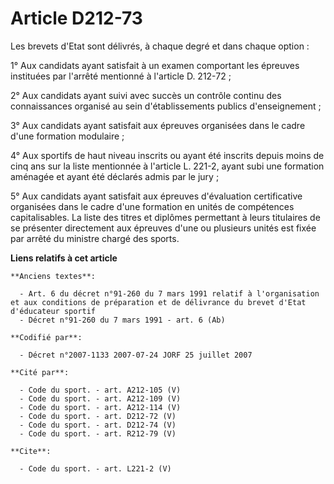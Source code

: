 # Article D212-73

Les brevets d'Etat sont délivrés, à chaque degré et dans chaque option : 

1° Aux candidats ayant satisfait à un examen comportant les épreuves instituées par l'arrêté mentionné à l'article D.
212-72 ; 

2° Aux candidats ayant suivi avec succès un contrôle continu des connaissances organisé au sein d'établissements publics
d'enseignement ; 

3° Aux candidats ayant satisfait aux épreuves organisées dans le cadre d'une formation modulaire ; 

4° Aux sportifs de haut niveau inscrits ou ayant été inscrits depuis moins de cinq ans sur la liste mentionnée à l'article L.
221-2, ayant subi une formation aménagée et ayant été déclarés admis par le jury ; 

5° Aux candidats ayant satisfait aux épreuves d'évaluation certificative organisées dans le cadre d'une formation en unités
de compétences capitalisables. La liste des titres et diplômes permettant à leurs titulaires de se présenter directement aux
épreuves d'une ou plusieurs unités est fixée par arrêté du ministre chargé des sports.

**Liens relatifs à cet article**

	**Anciens textes**:

	  - Art. 6 du décret n°91-260 du 7 mars 1991 relatif à l'organisation et aux conditions de préparation et de délivrance du brevet d'Etat d'éducateur sportif
	  - Décret n°91-260 du 7 mars 1991 - art. 6 (Ab)

	**Codifié par**:

	  - Décret n°2007-1133 2007-07-24 JORF 25 juillet 2007

	**Cité par**:

	  - Code du sport. - art. A212-105 (V)
	  - Code du sport. - art. A212-109 (V)
	  - Code du sport. - art. A212-114 (V)
	  - Code du sport. - art. D212-72 (V)
	  - Code du sport. - art. D212-74 (V)
	  - Code du sport. - art. R212-79 (V)

	**Cite**:

	  - Code du sport. - art. L221-2 (V)
